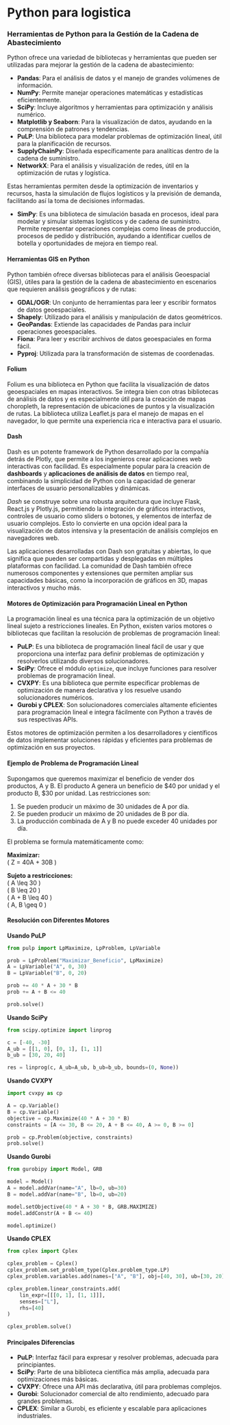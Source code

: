 # Python para logistica

### Herramientas de Python para la Gestión de la Cadena de Abastecimiento

Python ofrece una variedad de bibliotecas y herramientas que pueden ser utilizadas para mejorar la gestión de la cadena de abastecimiento:

* **Pandas**: Para el análisis de datos y el manejo de grandes volúmenes de información.
* **NumPy**: Permite manejar operaciones matemáticas y estadísticas eficientemente.
* **SciPy**: Incluye algoritmos y herramientas para optimización y análisis numérico.
* **Matplotlib y Seaborn**: Para la visualización de datos, ayudando en la comprensión de patrones y tendencias.
* **PuLP**: Una biblioteca para modelar problemas de optimización lineal, útil para la planificación de recursos.
* **SupplyChainPy**: Diseñada específicamente para analíticas dentro de la cadena de suministro.
* **NetworkX**: Para el análisis y visualización de redes, útil en la optimización de rutas y logística.

Estas herramientas permiten desde la optimización de inventarios y recursos, hasta la simulación de flujos logísticos y la previsión de demanda, facilitando así la toma de decisiones informadas.

* **SimPy**: Es una biblioteca de simulación basada en procesos, ideal para modelar y simular sistemas logísticos y de cadena de suministro. Permite representar operaciones complejas como líneas de producción, procesos de pedido y distribución, ayudando a identificar cuellos de botella y oportunidades de mejora en tiempo real.

#### Herramientas GIS en Python

Python también ofrece diversas bibliotecas para el análisis Geoespacial (GIS), útiles para la gestión de la cadena de abastecimiento en escenarios que requieren análisis geográficos y de rutas:

* **GDAL/OGR**: Un conjunto de herramientas para leer y escribir formatos de datos geoespaciales.
* **Shapely**: Utilizado para el análisis y manipulación de datos geométricos.
* **GeoPandas**: Extiende las capacidades de Pandas para incluir operaciones geoespaciales.
* **Fiona**: Para leer y escribir archivos de datos geoespaciales en forma fácil.
* **Pyproj**: Utilizada para la transformación de sistemas de coordenadas.

#### Folium

Folium es una biblioteca en Python que facilita la visualización de datos geoespaciales en mapas interactivos. Se integra bien con otras bibliotecas de análisis de datos y es especialmente útil para la creación de mapas choropleth, la representación de ubicaciones de puntos y la visualización de rutas. La biblioteca utiliza Leaflet.js para el manejo de mapas en el navegador, lo que permite una experiencia rica e interactiva para el usuario.

#### Dash

Dash es un potente framework de Python desarrollado por la compañía detrás de Plotly, que permite a los ingenieros crear aplicaciones web interactivas con facilidad. Es especialmente popular para la creación de **dashboards** y **aplicaciones de análisis de datos** en tiempo real, combinando la simplicidad de Python con la capacidad de generar interfaces de usuario personalizables y dinámicas.

_Dash_ se construye sobre una robusta arquitectura que incluye Flask, React.js y Plotly.js, permitiendo la integración de gráficos interactivos, controles de usuario como sliders o botones, y elementos de interfaz de usuario complejos. Esto lo convierte en una opción ideal para la visualización de datos intensiva y la presentación de análisis complejos en navegadores web.

Las aplicaciones desarrolladas con Dash son gratuitas y abiertas, lo que significa que pueden ser compartidas y desplegadas en múltiples plataformas con facilidad. La comunidad de Dash también ofrece numerosos componentes y extensiones que permiten ampliar sus capacidades básicas, como la incorporación de gráficos en 3D, mapas interactivos y mucho más.

#### Motores de Optimización para Programación Lineal en Python

La programación lineal es una técnica para la optimización de un objetivo lineal sujeto a restricciones lineales. En Python, existen varios motores o bibliotecas que facilitan la resolución de problemas de programación lineal:

* **PuLP**: Es una biblioteca de programación lineal fácil de usar y que proporciona una interfaz para definir problemas de optimización y resolverlos utilizando diversos solucionadores.
* **SciPy**: Ofrece el módulo `optimize`, que incluye funciones para resolver problemas de programación lineal.
* **CVXPY**: Es una biblioteca que permite especificar problemas de optimización de manera declarativa y los resuelve usando solucionadores numéricos.
* **Gurobi y CPLEX**: Son solucionadores comerciales altamente eficientes para programación lineal e integra fácilmente con Python a través de sus respectivas APIs.

Estos motores de optimización permiten a los desarrolladores y científicos de datos implementar soluciones rápidas y eficientes para problemas de optimización en sus proyectos.

#### Ejemplo de Problema de Programación Lineal

Supongamos que queremos maximizar el beneficio de vender dos productos, A y B. El producto A genera un beneficio de $40 por unidad y el producto B, $30 por unidad. Las restricciones son:

1. Se pueden producir un máximo de 30 unidades de A por día.
2. Se pueden producir un máximo de 20 unidades de B por día.
3. La producción combinada de A y B no puede exceder 40 unidades por día.

El problema se formula matemáticamente como:

**Maximizar:**\
( Z = 40A + 30B )

**Sujeto a restricciones:**\
( A \leq 30 )\
( B \leq 20 )\
( A + B \leq 40 )\
( A, B \geq 0 )

#### Resolución con Diferentes Motores

**Usando PuLP**

```python
from pulp import LpMaximize, LpProblem, LpVariable

prob = LpProblem("Maximizar_Beneficio", LpMaximize)
A = LpVariable("A", 0, 30)
B = LpVariable("B", 0, 20)

prob += 40 * A + 30 * B
prob += A + B <= 40

prob.solve()
```

**Usando SciPy**

```python
from scipy.optimize import linprog

c = [-40, -30]
A_ub = [[1, 0], [0, 1], [1, 1]]
b_ub = [30, 20, 40]

res = linprog(c, A_ub=A_ub, b_ub=b_ub, bounds=(0, None))
```

**Usando CVXPY**

```python
import cvxpy as cp

A = cp.Variable()
B = cp.Variable()
objective = cp.Maximize(40 * A + 30 * B)
constraints = [A <= 30, B <= 20, A + B <= 40, A >= 0, B >= 0]

prob = cp.Problem(objective, constraints)
prob.solve()
```

**Usando Gurobi**

```python
from gurobipy import Model, GRB

model = Model()
A = model.addVar(name="A", lb=0, ub=30)
B = model.addVar(name="B", lb=0, ub=20)

model.setObjective(40 * A + 30 * B, GRB.MAXIMIZE)
model.addConstr(A + B <= 40)

model.optimize()
```

**Usando CPLEX**

```python
from cplex import Cplex

cplex_problem = Cplex()
cplex_problem.set_problem_type(Cplex.problem_type.LP)
cplex_problem.variables.add(names=["A", "B"], obj=[40, 30], ub=[30, 20], lb=[0, 0])

cplex_problem.linear_constraints.add(
    lin_expr=[[[0, 1], [1, 1]]],
    senses=["L"],
    rhs=[40]
)

cplex_problem.solve()
```

#### Principales Diferencias

* **PuLP**: Interfaz fácil para expresar y resolver problemas, adecuada para principiantes.
* **SciPy**: Parte de una biblioteca científica más amplia, adecuada para optimizaciones más básicas.
* **CVXPY**: Ofrece una API más declarativa, útil para problemas complejos.
* **Gurobi**: Solucionador comercial de alto rendimiento, adecuado para grandes problemas.
* **CPLEX**: Similar a Gurobi, es eficiente y escalable para aplicaciones industriales.

